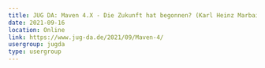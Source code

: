 ```yaml
---
title: JUG DA: Maven 4.X - Die Zukunft hat begonnen? (Karl Heinz Marbaise)
date: 2021-09-16
location: Online
link: https://www.jug-da.de/2021/09/Maven-4/
usergroup: jugda
type: usergroup
---
```


